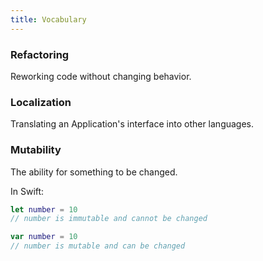 ```yaml
---
title: Vocabulary
---
```


### Refactoring

Reworking code without changing behavior.

### Localization

Translating an Application's interface into other languages.

### Mutability

The ability for something to be changed.

In Swift:

```swift
let number = 10
// number is immutable and cannot be changed

var number = 10
// number is mutable and can be changed
```
